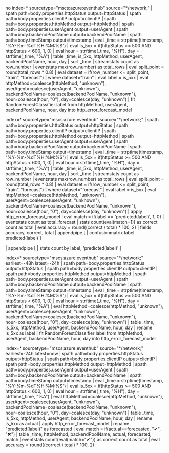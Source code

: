 no index=* sourcetype="mscs:azure:eventhub" source="*/network;"
| spath path=body.properties.httpStatus output=httpStatus
| spath path=body.properties.clientIP output=clientIP
| spath path=body.properties.httpMethod output=httpMethod
| spath path=body.properties.userAgent output=userAgent
| spath path=body.backendPoolName output=backendPoolName
| spath path=body.timeStamp output=timestamp
| eval _time = strptime(timestamp, "%Y-%m-%dT%H:%M:%S")
| eval is_5xx = if(httpStatus >= 500 AND httpStatus < 600, 1, 0)
| eval hour = strftime(_time, "%H"), day = strftime(_time, "%A")
| table _time, is_5xx, httpMethod, userAgent, backendPoolName, hour, day
| sort _time
| streamstats count as row_number
| eventstats max(row_number) as total_rows
| eval split_point = round(total_rows * 0.8)
| eval dataset = if(row_number <= split_point, "train", "forecast")
| where dataset="train"
| eval label = is_5xx
| eval httpMethod=coalesce(httpMethod, "unknown"), userAgent=coalesce(userAgent, "unknown"), backendPoolName=coalesce(backendPoolName, "unknown"), hour=coalesce(hour, "0"), day=coalesce(day, "unknown")
| fit RandomForestClassifier label from httpMethod, userAgent, backendPoolName, hour, day into http_error_forecast_model



index=* sourcetype="mscs:azure:eventhub" source="*/network;"
| spath path=body.properties.httpStatus output=httpStatus
| spath path=body.properties.clientIP output=clientIP
| spath path=body.properties.httpMethod output=httpMethod
| spath path=body.properties.userAgent output=userAgent
| spath path=body.backendPoolName output=backendPoolName
| spath path=body.timeStamp output=timestamp
| eval _time = strptime(timestamp, "%Y-%m-%dT%H:%M:%S")
| eval is_5xx = if(httpStatus >= 500 AND httpStatus < 600, 1, 0)
| eval hour = strftime(_time, "%H"), day = strftime(_time, "%A")
| table _time, is_5xx, httpMethod, userAgent, backendPoolName, hour, day
| sort _time
| streamstats count as row_number
| eventstats max(row_number) as total_rows
| eval split_point = round(total_rows * 0.8)
| eval dataset = if(row_number <= split_point, "train", "forecast")
| where dataset="forecast"
| eval label = is_5xx
| eval httpMethod=coalesce(httpMethod, "unknown"), userAgent=coalesce(userAgent, "unknown"), backendPoolName=coalesce(backendPoolName, "unknown"), hour=coalesce(hour, "0"), day=coalesce(day, "unknown")
| apply http_error_forecast_model
| eval match = if(label == 'predicted(label)', 1, 0)
| eventstats count as total_forecast
| stats count(eval(match=1)) as correct count as total
| eval accuracy = round((correct / total) * 100, 2)
| fields accuracy, correct, total
| appendpipe [
    | confusionmatrix label predicted(label)
]

| appendpipe [
    | stats count by label, 'predicted(label)'
]



index=* sourcetype="mscs:azure:eventhub" source="*/network;" earliest=-48h latest=-24h
| spath path=body.properties.httpStatus output=httpStatus
| spath path=body.properties.clientIP output=clientIP
| spath path=body.properties.httpMethod output=httpMethod
| spath path=body.properties.userAgent output=userAgent
| spath path=body.backendPoolName output=backendPoolName
| spath path=body.timeStamp output=timestamp
| eval _time = strptime(timestamp, "%Y-%m-%dT%H:%M:%S")
| eval is_5xx = if(httpStatus >= 500 AND httpStatus < 600, 1, 0)
| eval hour = strftime(_time, "%H"), day = strftime(_time, "%A")
| eval httpMethod=coalesce(httpMethod, "unknown"), userAgent=coalesce(userAgent, "unknown"), backendPoolName=coalesce(backendPoolName, "unknown"), hour=coalesce(hour, "0"), day=coalesce(day, "unknown")
| table _time, is_5xx, httpMethod, userAgent, backendPoolName, hour, day
| rename is_5xx as label
| fit RandomForestClassifier label from httpMethod, userAgent, backendPoolName, hour, day into http_error_forecast_model


index=* sourcetype="mscs:azure:eventhub" source="*/network;" earliest=-24h latest=now
| spath path=body.properties.httpStatus output=httpStatus
| spath path=body.properties.clientIP output=clientIP
| spath path=body.properties.httpMethod output=httpMethod
| spath path=body.properties.userAgent output=userAgent
| spath path=body.backendPoolName output=backendPoolName
| spath path=body.timeStamp output=timestamp
| eval _time = strptime(timestamp, "%Y-%m-%dT%H:%M:%S")
| eval is_5xx = if(httpStatus >= 500 AND httpStatus < 600, 1, 0)
| eval hour = strftime(_time, "%H"), day = strftime(_time, "%A")
| eval httpMethod=coalesce(httpMethod, "unknown"), userAgent=coalesce(userAgent, "unknown"), backendPoolName=coalesce(backendPoolName, "unknown"), hour=coalesce(hour, "0"), day=coalesce(day, "unknown")
| table _time, is_5xx, httpMethod, userAgent, backendPoolName, hour, day
| rename is_5xx as actual
| apply http_error_forecast_model
| rename "predicted(label)" as forecasted
| eval match = if(actual==forecasted, "✔", "✖")
| table _time, httpMethod, backendPoolName, actual, forecasted, match
| eventstats count(eval(match="✔")) as correct count as total
| eval accuracy = round((correct / total) * 100, 2)



